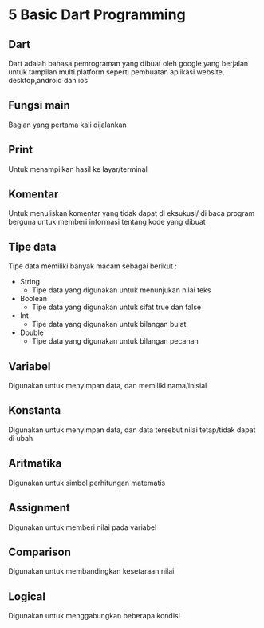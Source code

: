 # 5 Basic Dart Programming

## Dart
Dart adalah bahasa pemrograman yang dibuat oleh google yang berjalan untuk tampilan multi platform seperti pembuatan aplikasi website, desktop,android dan ios
## Fungsi main
Bagian yang pertama kali dijalankan
## Print
Untuk menampilkan hasil ke layar/terminal
## Komentar
Untuk menuliskan komentar yang tidak dapat di eksukusi/ di baca program berguna untuk memberi informasi tentang kode yang dibuat
## Tipe data
Tipe data memiliki banyak macam sebagai berikut :
* String
    + Tipe data yang digunakan untuk menunjukan nilai teks
* Boolean
    + Tipe data yang digunakan untuk sifat true dan false
* Int
    + Tipe data yang digunakan untuk bilangan bulat
* Double
    + Tipe data yang digunakan untuk bilangan pecahan
## Variabel
Digunakan untuk menyimpan data, dan memiliki nama/inisial
## Konstanta
Digunakan untuk menyimpan data, dan data tersebut nilai tetap/tidak dapat di ubah
## Aritmatika
Digunakan untuk simbol perhitungan matematis
## Assignment
Digunakan untuk memberi nilai pada variabel
## Comparison
Digunakan untuk membandingkan kesetaraan nilai
## Logical
Digunakan untuk menggabungkan beberapa kondisi

